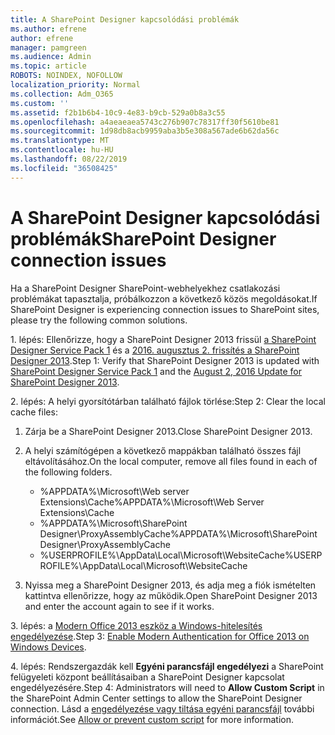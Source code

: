 ```yaml
---
title: A SharePoint Designer kapcsolódási problémák
ms.author: efrene
author: efrene
manager: pamgreen
ms.audience: Admin
ms.topic: article
ROBOTS: NOINDEX, NOFOLLOW
localization_priority: Normal
ms.collection: Adm_O365
ms.custom: ''
ms.assetid: f2b1b6b4-10c9-4e83-b9cb-529a0b8a3c55
ms.openlocfilehash: a4aeaeaea5743c276b907c78317ff30f5610be81
ms.sourcegitcommit: 1d98db8acb9959aba3b5e308a567ade6b62da56c
ms.translationtype: MT
ms.contentlocale: hu-HU
ms.lasthandoff: 08/22/2019
ms.locfileid: "36508425"
---
```

# <a name="sharepoint-designer-connection-issues"></a><span data-ttu-id="ce1c1-102">A SharePoint Designer kapcsolódási problémák</span><span class="sxs-lookup"><span data-stu-id="ce1c1-102">SharePoint Designer connection issues</span></span> 

<span data-ttu-id="ce1c1-103">Ha a SharePoint Designer SharePoint-webhelyekhez csatlakozási problémákat tapasztalja, próbálkozzon a következő közös megoldásokat.</span><span class="sxs-lookup"><span data-stu-id="ce1c1-103">If SharePoint Designer is experiencing connection issues to SharePoint sites, please try the following common solutions.</span></span>

<span data-ttu-id="ce1c1-104">1. lépés: Ellenőrizze, hogy a SharePoint Designer 2013 frissül [a SharePoint Designer Service Pack 1](https://support.microsoft.com/help/2817441/description-of-microsoft-sharepoint-designer-2013-service-pack-1-sp1) és a [2016. augusztus 2. frissítés a SharePoint Designer 2013](https://support.microsoft.com/help/3114721/august-2-2016-update-for-sharepoint-designer-2013-kb3114721).</span><span class="sxs-lookup"><span data-stu-id="ce1c1-104">Step 1: Verify that SharePoint Designer 2013 is updated with [SharePoint Designer Service Pack 1](https://support.microsoft.com/help/2817441/description-of-microsoft-sharepoint-designer-2013-service-pack-1-sp1) and the [August 2, 2016 Update for SharePoint Designer 2013](https://support.microsoft.com/help/3114721/august-2-2016-update-for-sharepoint-designer-2013-kb3114721).</span></span>



<span data-ttu-id="ce1c1-105">2. lépés: A helyi gyorsítótárban található fájlok törlése:</span><span class="sxs-lookup"><span data-stu-id="ce1c1-105">Step 2: Clear the local cache files:</span></span>

1. <span data-ttu-id="ce1c1-106">Zárja be a SharePoint Designer 2013.</span><span class="sxs-lookup"><span data-stu-id="ce1c1-106">Close SharePoint Designer 2013.</span></span>

2. <span data-ttu-id="ce1c1-107">A helyi számítógépen a következő mappákban található összes fájl eltávolításához.</span><span class="sxs-lookup"><span data-stu-id="ce1c1-107">On the local computer, remove all files found in each of the following folders.</span></span>

    - <span data-ttu-id="ce1c1-108">%APPDATA%\Microsoft\Web server Extensions\Cache</span><span class="sxs-lookup"><span data-stu-id="ce1c1-108">%APPDATA%\Microsoft\Web Server Extensions\Cache</span></span>
    - <span data-ttu-id="ce1c1-109">%APPDATA%\Microsoft\SharePoint Designer\ProxyAssemblyCache</span><span class="sxs-lookup"><span data-stu-id="ce1c1-109">%APPDATA%\Microsoft\SharePoint Designer\ProxyAssemblyCache</span></span>
    - <span data-ttu-id="ce1c1-110">%USERPROFILE%\AppData\Local\Microsoft\WebsiteCache</span><span class="sxs-lookup"><span data-stu-id="ce1c1-110">%USERPROFILE%\AppData\Local\Microsoft\WebsiteCache</span></span>

3. <span data-ttu-id="ce1c1-111">Nyissa meg a SharePoint Designer 2013, és adja meg a fiók ismételten kattintva ellenőrizze, hogy az működik.</span><span class="sxs-lookup"><span data-stu-id="ce1c1-111">Open SharePoint Designer 2013 and enter the account again to see if it works.</span></span>

<span data-ttu-id="ce1c1-112">3. lépés: a [Modern Office 2013 eszköz a Windows-hitelesítés engedélyezése](https://docs.microsoft.com/office365/admin/security-and-compliance/enable-modern-authentication?redirectSourcePath=/article/Enable-Modern-Authentication-for-Office-2013-on-Windows-devices-7dc1c01a-090f-4971-9677-f1b192d6c910&view=o365-worldwide).</span><span class="sxs-lookup"><span data-stu-id="ce1c1-112">Step 3: [Enable Modern Authentication for Office 2013 on Windows Devices](https://docs.microsoft.com/office365/admin/security-and-compliance/enable-modern-authentication?redirectSourcePath=/article/Enable-Modern-Authentication-for-Office-2013-on-Windows-devices-7dc1c01a-090f-4971-9677-f1b192d6c910&view=o365-worldwide).</span></span>

<span data-ttu-id="ce1c1-113">4. lépés: Rendszergazdák kell **Egyéni parancsfájl engedélyezi** a SharePoint felügyeleti központ beállításaiban a SharePoint Designer kapcsolat engedélyezésére.</span><span class="sxs-lookup"><span data-stu-id="ce1c1-113">Step 4: Administrators will need to **Allow Custom Script** in the SharePoint Admin Center settings to allow the SharePoint Designer connection.</span></span> <span data-ttu-id="ce1c1-114">Lásd a [engedélyezése vagy tiltása egyéni parancsfájl](https://docs.microsoft.com/sharepoint/allow-or-prevent-custom-script) további információt.</span><span class="sxs-lookup"><span data-stu-id="ce1c1-114">See [Allow or prevent custom script](https://docs.microsoft.com/sharepoint/allow-or-prevent-custom-script) for more information.</span></span>


